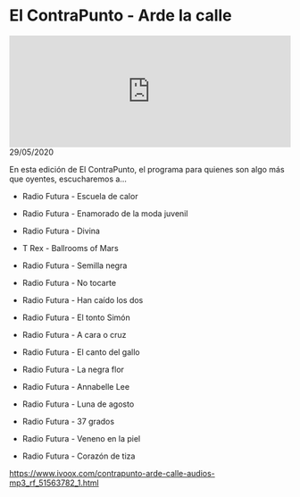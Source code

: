 # El ContraPunto - Arde la calle
<iframe id='audio_88903085' frameborder='0' allowfullscreen='' scrolling='no' height='200' style='width:100%;' src='https://www.ivoox.com/player_ej_51563782_6_1.html' loading='lazy'></iframe>29/05/2020

En esta edición de El ContraPunto, el programa para quienes son algo más que oyentes, escucharemos a… 

 - Radio Futura - Escuela de calor

 - Radio Futura - Enamorado de la moda juvenil

 - Radio Futura - Divina

 - T Rex - Ballrooms of Mars

 - Radio Futura - Semilla negra

 - Radio Futura - No tocarte

 - Radio Futura - Han caído los dos

 - Radio Futura - El tonto Simón

 - Radio Futura - A cara o cruz

 - Radio Futura - El canto del gallo

 - Radio Futura - La negra flor

 - Radio Futura - Annabelle Lee

 - Radio Futura - Luna de agosto

 - Radio Futura - 37 grados

 - Radio Futura - Veneno en la piel

 - Radio Futura - Corazón de tiza 

 

https://www.ivoox.com/contrapunto-arde-calle-audios-mp3_rf_51563782_1.html

